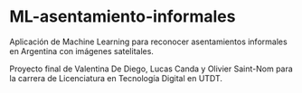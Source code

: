 # ML-asentamiento-informales
Aplicación de Machine Learning para reconocer asentamientos informales en Argentina con imágenes satelitales. 

Proyecto final de Valentina De Diego, Lucas Canda y Olivier Saint-Nom para la carrera de Licenciatura en Tecnología Digital en UTDT.
